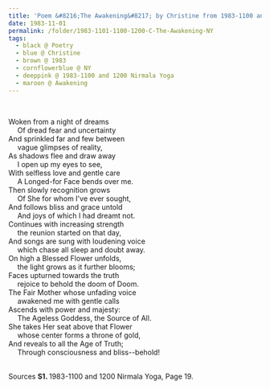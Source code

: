 ```yaml
---
title: 'Poem &#8216;The Awakening&#8217; by Christine from 1983-1100 and 1200 Nirmala Yoga, Page 19'
date: 1983-11-01
permalink: /folder/1983-1101-1100-1200-C-The-Awakening-NY
tags:
  - black @ Poetry
  - blue @ Christine
  - brown @ 1983
  - cornflowerblue @ NY
  - deeppink @ 1983-1100 and 1200 Nirmala Yoga
  - maroon @ Awakening
---
```


<br>

<p>
Woken from a night of dreams<br>
&emsp; Of dread fear and uncertainty<br>
And sprinkled far and few between<br>
&emsp; vague glimpses of reality,<br>
As shadows flee and draw away<br>
&emsp; I open up my eyes to see,<br>
With selfless love and gentle care<br>
&emsp; A Longed-for Face bends over me.<br>
Then slowly recognition grows<br>
&emsp; Of She for whom I've ever sought,<br>
And follows bliss and grace untold<br>
&emsp; And joys of which I had dreamt not.<br>
Continues with increasing strength<br>
&emsp; the reunion started on that day,<br>
And songs are sung with loudening voice<br>
&emsp; which chase all sleep and doubt away.<br>
On high a Blessed Flower unfolds,<br>
&emsp; the light grows as it further blooms;<br>
Faces upturned towards the truth<br>
&emsp; rejoice to behold the doom of Doom.<br>
The Fair Mother whose unfading voice<br>
&emsp; awakened me with gentle calls<br>
Ascends with power and majesty:<br>
&emsp; The Ageless Goddess, the Source of All.<br>
She takes Her seat above that Flower<br>
&emsp; whose center forms a throne of gold,<br>
And reveals to all the Age of Truth;<br>
&emsp; Through consciousness and bliss--behold!<br>
</p>

<br>

<wave-list>
<list-title color="DarkSeaGreen" width="40">Sources</list-title>
  <list-item color="BlanchedAlmond"  width="280"><b>S1. </b> 1983-1100 and 1200 Nirmala Yoga, Page 19.</list-item>
</wave-list>
